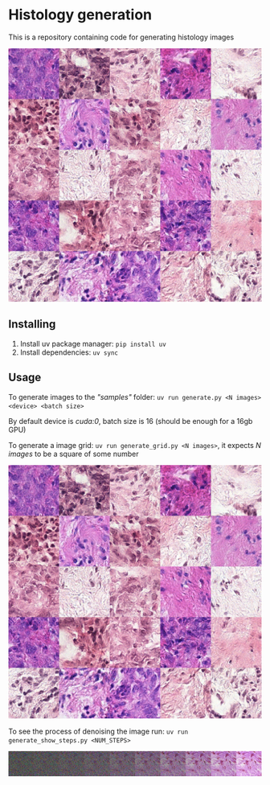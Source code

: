 # Histology generation

This is a repository containing code for generating histology images

![images/grid.png](images/grid.png)

## Installing

1. Install uv package manager: ```pip install uv```
2. Install dependencies: ```uv sync```

## Usage

To generate images to the *"samples"* folder: ```uv run generate.py <N images> <device> <batch size>```

By default device is *cuda:0*, batch size is 16 (should be enough for a 16gb GPU)

To generate a image grid: ```uv run generate_grid.py <N images>```, it expects *N images* to be a square of some number

![images/grid.png](images/grid.png)

To see the process of denoising the image run: ```uv run generate_show_steps.py <NUM_STEPS>```


![images/grid.png](images/denoise.png)
